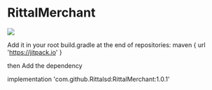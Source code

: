 # RittalMerchant




[![](https://jitpack.io/v/Rittalsd/RittalMerchant.svg)](https://jitpack.io/#Rittalsd/RittalMerchant)


Add it in your root build.gradle at the end of repositories:
maven { url 'https://jitpack.io' }

then  Add the dependency

implementation 'com.github.Rittalsd:RittalMerchant:1.0.1'
